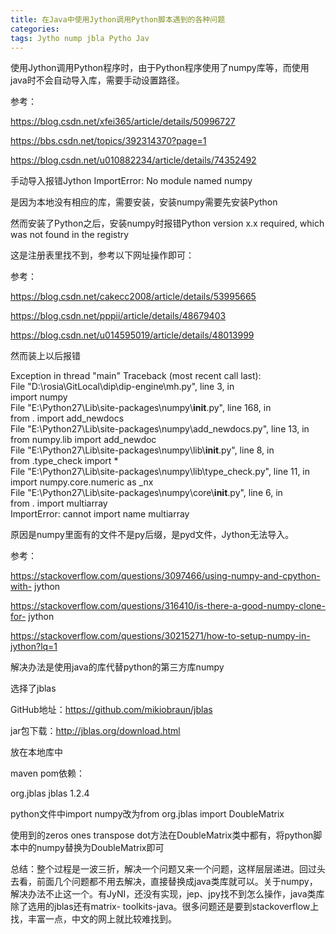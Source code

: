 ```yaml
---
title: 在Java中使用Jython调用Python脚本遇到的各种问题
categories: 
tags: Jytho nump jbla Pytho Jav
---
```

使用Jython调用Python程序时，由于Python程序使用了numpy库等，而使用java时不会自动导入库，需要手动设置路径。

参考：

https://blog.csdn.net/xfei365/article/details/50996727

https://bbs.csdn.net/topics/392314370?page=1

https://blog.csdn.net/u010882234/article/details/74352492

手动导入报错Jython ImportError: No module named numpy

是因为本地没有相应的库，需要安装，安装numpy需要先安装Python

然而安装了Python之后，安装numpy时报错Python version x.x required, which was not found in
the registry

这是注册表里找不到，参考以下网址操作即可：

参考：

https://blog.csdn.net/cakecc2008/article/details/53995665

https://blog.csdn.net/pppii/article/details/48679403

https://blog.csdn.net/u014595019/article/details/48013999

然而装上以后报错

Exception in thread "main" Traceback (most recent call last):  
File "D:\rosia\GitLocal\dip\dip-engine\mh.py", line 3, in <module>  
import numpy  
File "E:\Python27\Lib\site-packages\numpy\\__init__.py", line 168, in <module>  
from . import add_newdocs  
File "E:\Python27\Lib\site-packages\numpy\add_newdocs.py", line 13, in
<module>  
from numpy.lib import add_newdoc  
File "E:\Python27\Lib\site-packages\numpy\lib\\__init__.py", line 8, in
<module>  
from .type_check import *  
File "E:\Python27\Lib\site-packages\numpy\lib\type_check.py", line 11, in
<module>  
import numpy.core.numeric as _nx  
File "E:\Python27\Lib\site-packages\numpy\core\\__init__.py", line 6, in
<module>  
from . import multiarray  
ImportError: cannot import name multiarray

原因是numpy里面有的文件不是py后缀，是pyd文件，Jython无法导入。

参考：

https://stackoverflow.com/questions/3097466/using-numpy-and-cpython-with-
jython

https://stackoverflow.com/questions/316410/is-there-a-good-numpy-clone-for-
jython

https://stackoverflow.com/questions/30215271/how-to-setup-numpy-in-jython?lq=1

解决办法是使用java的库代替python的第三方库numpy

选择了jblas

GitHub地址：https://github.com/mikiobraun/jblas

jar包下载：http://jblas.org/download.html

放在本地库中

maven pom依赖：

<dependency>  
<groupId>org.jblas</groupId>  
<artifactId>jblas</artifactId>  
<version>1.2.4</version>  
</dependency>

python文件中import numpy改为from org.jblas import DoubleMatrix

使用到的zeros ones transpose
dot方法在DoubleMatrix类中都有，将python脚本中的numpy替换为DoubleMatrix即可

总结：整个过程是一波三折，解决一个问题又来一个问题，这样层层递进。回过头去看，前面几个问题都不用去解决，直接替换成java类库就可以。关于numpy，解决办法不止这一个。有JyNI，还没有实现，jep、jpy找不到怎么操作，java类库除了选用的jblas还有matrix-
toolkits-java。很多问题还是要到stackoverflow上找，丰富一点，中文的网上就比较难找到。

